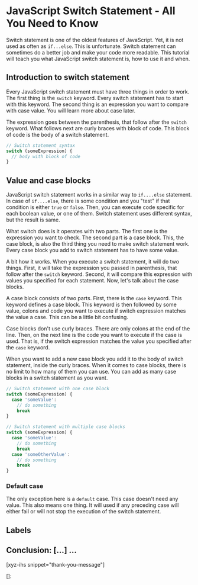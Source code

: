 # JavaScript Switch Statement - All You Need to Know

Switch statement is one of the oldest features of JavaScript. Yet, it is not used as often as `if...else`. This is unfortunate. Switch statement can sometimes do a better job and make your code more readable. This tutorial will teach you what JavaScript switch statement is, how to use it and when.
<!--more-->
<!--
Table of Contents:
## h2
### h3
### h3
## h2
## Conclusion: [...] ...
-->

## Introduction to switch statement

Every JavaScript switch statement must have three things in order to work. The first thing is the `switch` keyword. Every switch statement has to start with this keyword. The second thing is an expression you want to compare with case value. You will learn more about case later.

The expression goes between the parenthesis, that follow after the `switch` keyword. What follows next are curly braces with block of code. This block of code is the body of a switch statement.

```JavaScript
// Switch statement syntax
switch (someExpression) {
  // body with block of code
}
```

## Value and case blocks

JavaScript switch statement works in a similar way to `if....else` statement. In case of `if....else`, there is some condition and you "test" if that condition is either `true` or `false`. Then, you can execute code specific for each boolean value, or one of them. Switch statement uses different syntax, but the result is same.

What switch does is it operates with two parts. The first one is the expression you want to check. The second part is a case block. This, the case block, is also the third thing you need to make switch statement work. Every case block you add to switch statement has to have some value.

A bit how it works. When you execute a switch statement, it will do two things. First, it will take the expression you passed in parenthesis, that follow after the `switch` keyword. Second, it will compare this expression with values you specified for each statement. Now, let's talk about the case blocks.

A case block consists of two parts. First, there is the `case` keyword. This keyword defines a case block. This keyword is then followed by some value, colons and code you want to execute if switch expression matches the value a case. This can be a little bit confusing.

Case blocks don't use curly braces. There are only colons at the end of the line. Then, on the next line is the code you want to execute if the case is used. That is, if the switch expression matches the value you specified after the `case` keyword.

When you want to add a new case block you add it to the body of switch statement, inside the curly braces. When it comes to case blocks, there is no limit to how many of them you can use. You can add as many case blocks in a switch statement as you want.

```JavaScript
// Switch statement with one case block
switch (someExpression) {
  case 'someValue':
    // do something
    break
}

// Switch statement with multiple case blocks
switch (someExpression) {
  case 'someValue':
    // do something
    break
  case 'someOtherValue':
    // do something
    break
}
```

### Default case

The only exception here is a `default` case. This case doesn't need any value. This also means one thing. It will used if any preceding case will either fail or will not stop the execution of the switch statement.

## Labels

## Conclusion: [...] ...

[xyz-ihs snippet="thank-you-message"]

<!-- ### Links -->
[]:

<!--
### Meta:
-
-->

<!--
### Keywords:
- javascript switch statement
- switch statement
-->

<!--
### Resources:
- https://love2dev.com/blog/javascript-switch-statement/
- https://developer.mozilla.org/en-US/docs/Web/JavaScript/Reference/Statements/switch
- https://javascript.info/switch
- https://javascript.info/ifelse
-->
